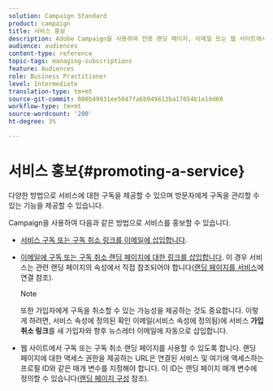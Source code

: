 ```yaml
---
solution: Campaign Standard
product: campaign
title: 서비스 홍보
description: Adobe Campaign을 사용하여 전용 랜딩 페이지, 이메일 또는 웹 사이트에서 직접 서비스를 홍보하고 고객의 참여를 유도할 수 있습니다.
audience: audiences
content-type: reference
topic-tags: managing-subscriptions
feature: Audiences
role: Business Practitioner
level: Intermediate
translation-type: tm+mt
source-git-commit: 088b49931ee5047fa6b949813ba17654b1e10d60
workflow-type: tm+mt
source-wordcount: '200'
ht-degree: 3%

---
```



# 서비스 홍보{#promoting-a-service}

다양한 방법으로 서비스에 대한 구독을 제공할 수 있으며 방문자에게 구독을 관리할 수 있는 기능을 제공할 수 있습니다.

Campaign을 사용하여 다음과 같은 방법으로 서비스를 홍보할 수 있습니다.

* [서비스 구독 또는 구독 취소 링크를 이메일에 삽입합니다](../../designing/using/links.md#inserting-a-link).

* [이메일에 구독 또는 구독 취소 랜딩 페이지에 대한 링크를 삽입합니다](../../designing/using/links.md). 이 경우 서비스는 관련 랜딩 페이지의 속성에서 직접 참조되어야 합니다([랜딩 페이지를 서비스](../../channels/using/configuring-landing-page.md#linking-a-landing-page-to-a-service)에 연결 참조).

   >[!NOTE]
   >
   >또한 가입자에게 구독을 취소할 수 있는 가능성을 제공하는 것도 중요합니다. 이렇게 하려면, 서비스 속성에 정의된 확인 이메일(서비스 속성에 정의됨)에 서비스 <b>가입 취소 링크</b>를 새 가입자와 향후 뉴스레터 이메일에 자동으로 삽입합니다.

* 웹 사이트에서 구독 또는 구독 취소 랜딩 페이지를 사용할 수 있도록 합니다. 랜딩 페이지에 대한 액세스 권한을 제공하는 URL은 연결된 서비스 및 여기에 액세스하는 프로필 ID와 같은 매개 변수를 지정해야 합니다. 이 ID는 랜딩 페이지 매개 변수에 정의할 수 있습니다([랜딩 페이지 구성](../../channels/using/configuring-landing-page.md) 참조).
